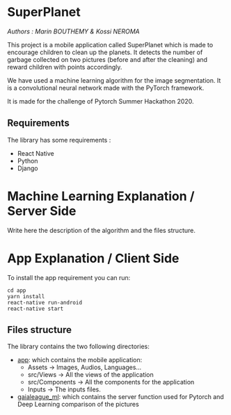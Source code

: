 # SuperPlanet
*Authors : Marin BOUTHEMY & Kossi NEROMA*


This project is a mobile application called SuperPlanet which is made to encourage children to clean up the planets.
It detects the number of garbage collected on two pictures (before and after the cleaning) and reward children with points accordingly.

We have used a machine learning algorithm for the image segmentation. It is a convolutional neural network made with the PyTorch framework.

It is made for the challenge of Pytorch Summer Hackathon 2020.

## Requirements
The library has some requirements :
 - React Native
 - Python
 - Django


# Machine Learning Explanation / Server Side


Write here the description of the algorithm and the files structure.





# App Explanation / Client Side


To install the app requirement you can run:

```
cd app
yarn install
react-native run-android
react-native start
```

## Files structure

The library contains the two following directories:

 - [app](https://github.com/mbouthemy/SuperPlanet/tree/master/app): which contains the mobile application:
     - Assets -> Images, Audios, Languages...
     - src/Views -> All the views of the application
     - src/Components -> All the components for the application
     - Inputs -> The inputs files.
 -  [gaialeague_ml](https://github.com/mbouthemy/SuperPlanet/tree/master/gaialeague_ml): which contains the server function used for Pytorch and Deep Learning comparison of the pictures
 
 
 
 

